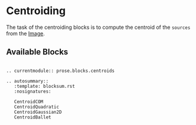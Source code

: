 # Centroiding

The task of the centroiding blocks is to compute the centroid of the `sources` from the [Image](prose.Image).


## Available Blocks


```{eval-rst}

.. currentmodule:: prose.blocks.centroids

.. autosummary::
   :template: blocksum.rst
   :nosignatures:

   CentroidCOM
   CentroidQuadratic
   CentroidGaussian2D
   CentroidBallet

```